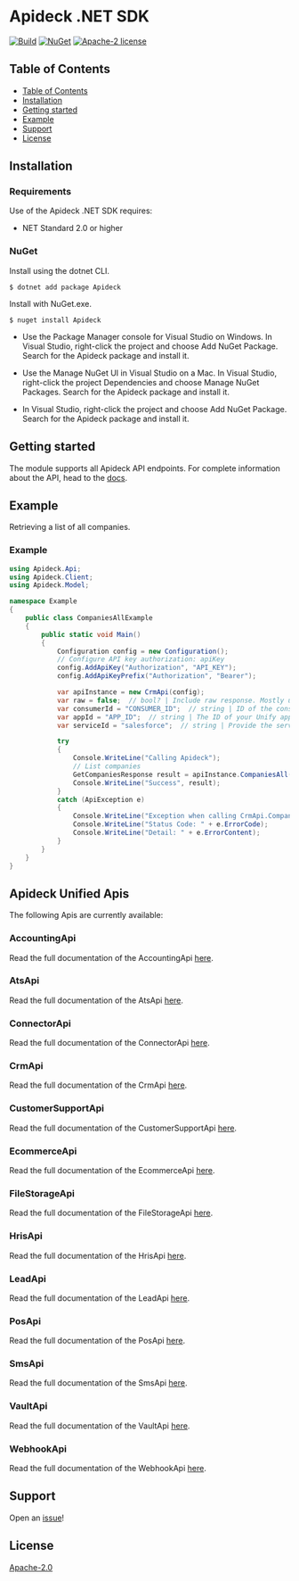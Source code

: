 # Apideck .NET SDK

[![Build](https://github.com/apideck-libraries/dotnet-sdk/actions/workflows/test.yml/badge.svg)](https://github.com/apideck-libraries/dotnet-sdk/actions/workflows/test.yml)
[![NuGet](https://badge.fury.io/nu/Apideck.svg)](https://badge.fury.io/nu/Apideck)
[![Apache-2 license](https://img.shields.io/badge/license-Apache2-brightgreen.svg)](https://www.apache.org/licenses/LICENSE-2.0)

## Table of Contents

- [Table of Contents](#table-of-contents)
- [Installation](#installation)
- [Getting started](#getting-started)
- [Example](#example)
- [Support](#support)
- [License](#license)

## Installation

### Requirements

Use of the Apideck .NET SDK requires:

* NET Standard 2.0 or higher


### NuGet

Install using the dotnet CLI.

```console
$ dotnet add package Apideck
```

Install with NuGet.exe.

```console
$ nuget install Apideck
```

- Use the Package Manager console for Visual Studio on Windows. In Visual Studio, right-click the project and choose Add NuGet Package. Search for the Apideck package and install it.

- Use the Manage NuGet UI in Visual Studio on a Mac. In Visual Studio, right-click the project Dependencies and choose Manage NuGet Packages. Search for the Apideck package and install it.

- In Visual Studio, right-click the project and choose Add NuGet Package. Search for the Apideck package and install it.


## Getting started

The module supports all Apideck API endpoints. For complete information about the API, head
to the [docs][2].


## Example

Retrieving a list of all companies.

### Example
```csharp
using Apideck.Api;
using Apideck.Client;
using Apideck.Model;

namespace Example
{
    public class CompaniesAllExample
    {
        public static void Main()
        {
            Configuration config = new Configuration();
            // Configure API key authorization: apiKey
            config.AddApiKey("Authorization", "API_KEY");
            config.AddApiKeyPrefix("Authorization", "Bearer");

            var apiInstance = new CrmApi(config);
            var raw = false;  // bool? | Include raw response. Mostly used for debugging purposes (optional)  (default to false)
            var consumerId = "CONSUMER_ID";  // string | ID of the consumer which you want to get or push data from (optional)
            var appId = "APP_ID";  // string | The ID of your Unify application (optional)
            var serviceId = "salesforce";  // string | Provide the service id you want to call (e.g., pipedrive). [See the full list in the connector section.](#section/Connectors) Only needed when a consumer has activated multiple integrations for a Unified API. (optional)

            try
            {
                Console.WriteLine("Calling Apideck");
                // List companies
                GetCompaniesResponse result = apiInstance.CompaniesAll(raw, consumerId, appId, serviceId);
                Console.WriteLine("Success", result);
            }
            catch (ApiException e)
            {
                Console.WriteLine("Exception when calling CrmApi.CompaniesAll: " + e.Message);
                Console.WriteLine("Status Code: " + e.ErrorCode);
                Console.WriteLine("Detail: " + e.ErrorContent);
            }
        }
    }
}
```

<a name="documentation-for-api-endpoints"></a>
## Apideck Unified Apis

The following Apis are currently available:

### AccountingApi

Read the full documentation of the AccountingApi [here](./src/gen/docs/AccountingApi.md).

### AtsApi

Read the full documentation of the AtsApi [here](./src/gen/docs/AtsApi.md).

### ConnectorApi

Read the full documentation of the ConnectorApi [here](./src/gen/docs/ConnectorApi.md).

### CrmApi

Read the full documentation of the CrmApi [here](./src/gen/docs/CrmApi.md).

### CustomerSupportApi

Read the full documentation of the CustomerSupportApi [here](./src/gen/docs/CustomerSupportApi.md).

### EcommerceApi

Read the full documentation of the EcommerceApi [here](./src/gen/docs/EcommerceApi.md).

### FileStorageApi

Read the full documentation of the FileStorageApi [here](./src/gen/docs/FileStorageApi.md).

### HrisApi

Read the full documentation of the HrisApi [here](./src/gen/docs/HrisApi.md).

### LeadApi

Read the full documentation of the LeadApi [here](./src/gen/docs/LeadApi.md).

### PosApi

Read the full documentation of the PosApi [here](./src/gen/docs/PosApi.md).

### SmsApi

Read the full documentation of the SmsApi [here](./src/gen/docs/SmsApi.md).

### VaultApi

Read the full documentation of the VaultApi [here](./src/gen/docs/VaultApi.md).

### WebhookApi

Read the full documentation of the WebhookApi [here](./src/gen/docs/WebhookApi.md).


## Support

Open an [issue][3]!

## License

[Apache-2.0][4]

[1]: https://apideck.com
[2]: https://developers.apideck.com/
[3]: https://github.com/apideck-libraries/dotnet-sdk/issues/new
[4]: https://github.com/apideck-libraries/dotnet-sdk/blob/master/LICENSE
